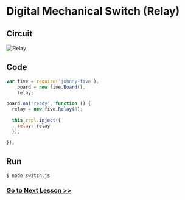 # Digital Mechanical Switch (Relay)

## Circuit

![Relay](http://i.imgur.com/gGBGcEM.png)

## Code

``` js
var five = require('johnny-five'),
    board = new five.Board(),
    relay;

board.on('ready', function () {
  relay = new five.Relay(8);

  this.repl.inject({
    relay: relay
  });

});
```

## Run

```
$ node switch.js
```

### [Go to Next Lesson >>](../joystick/)
